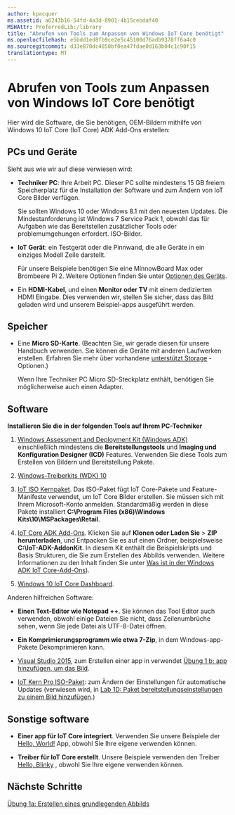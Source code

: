 ```yaml
---
author: kpacquer
ms.assetid: a6243b16-54fd-4a3d-8901-4b15cebdaf40
MSHAttr: PreferredLib:/library
title: "Abrufen von Tools zum Anpassen von Windows IoT Core benötigt"
ms.openlocfilehash: e5bdd1ed8fb9ce2e5c45100d76adb9378ff6a4c0
ms.sourcegitcommit: d33e870dc4850bf0ea47fdae0d163b04c1c90f15
translationtype: MT
---
```

# <a name="get-the-tools-needed-to-customize-windows-iot-core"></a>Abrufen von Tools zum Anpassen von Windows IoT Core benötigt


Hier wird die Software, die Sie benötigen, OEM-Bildern mithilfe von Windows 10 IoT Core (IoT Core) ADK Add-Ons erstellen:

## <a name="span-idpcsanddevicesspanspan-idpcsanddevicesspanspan-idpcsanddevicesspanpcs-and-devices"></a><span id="PCs_and_devices"></span><span id="pcs_and_devices"></span><span id="PCS_AND_DEVICES"></span>PCs und Geräte


Sieht aus wie wir auf diese verwiesen wird:

-   **Techniker PC**: Ihre Arbeit PC. Dieser PC sollte mindestens 15 GB freiem Speicherplatz für die Installation der Software und zum Ändern von IoT Core Bilder verfügen.

    Sie sollten Windows 10 oder Windows 8.1 mit den neuesten Updates. Die Mindestanforderung ist Windows 7 Service Pack 1, obwohl das für Aufgaben wie das Bereitstellen zusätzlicher Tools oder problemumgehungen erfordert. ISO-Bilder.

-   **IoT Gerät**: ein Testgerät oder die Pinnwand, die alle Geräte in ein einziges Modell Zeile darstellt.

    Für unsere Beispiele benötigen Sie eine MinnowBoard Max oder Brombeere Pi 2. Weitere Optionen finden Sie unter [Optionen des Geräts](https://developer.microsoft.com/windows/iot/explore/deviceoptions).

-   Ein **HDMI-Kabel**, und einen **Monitor oder TV** mit einem dedizierten HDMI Eingabe. Dies verwenden wir, stellen Sie sicher, dass das Bild geladen wird und unserem Beispiel-apps ausgeführt werden.

## <a name="span-idstoragespanspan-idstoragespanspan-idstoragespanstorage"></a><span id="Storage"></span><span id="storage"></span><span id="STORAGE"></span>Speicher


-   Eine **Micro SD-Karte**. (Beachten Sie, wir gerade diesen für unsere Handbuch verwenden. Sie können die Geräte mit anderen Laufwerken erstellen. Erfahren Sie mehr über vorhandene [unterstützt Storage](https://developer.microsoft.com/windows/iot/docs/hardwarecompatlist#Storage) -Optionen.)

    Wenn Ihre Techniker PC Micro SD-Steckplatz enthält, benötigen Sie möglicherweise auch einen Adapter.

## <a name="span-idsoftwarespanspan-idsoftwarespanspan-idsoftwarespansoftware"></a><span id="Software"></span><span id="software"></span><span id="SOFTWARE"></span>Software

**Installieren Sie die in der folgenden Tools auf Ihrem PC-Techniker**

1.  [Windows Assessment and Deployment Kit (Windows ADK)](http://go.microsoft.com/fwlink/?LinkId=526803) einschließlich mindestens die **Bereitstellungstools** und **Imaging und Konfiguration Designer (ICD)** Features. Verwenden Sie diese Tools zum Erstellen von Bildern und Bereitstellung Pakete.

2.  [Windows-Treiberkits (WDK) 10](http://developer.microsoft.com/windows/hardware/windows-driver-kit)

3.  [IoT ISO Kernpaket](https://www.microsoft.com/download/confirmation.aspx?id=53898). Das ISO-Paket fügt IoT Core-Pakete und Feature-Manifeste verwendet, um IoT Core Bilder erstellen. Sie müssen sich mit Ihrem Microsoft-Konto anmelden. Standardmäßig werden in diese Pakete installiert **C:\\Program Files (x86)\\Windows Kits\\10\\MSPackages\\Retail**.

4.  [IoT Core ADK Add-Ons](https://github.com/ms-iot/iot-adk-addonkit/).  Klicken Sie auf **Klonen oder Laden Sie** > **ZIP herunterladen**, und Entpacken Sie es auf einen Ordner, beispielsweise **C:\\IoT-ADK-AddonKit**. In diesem Kit enthält die Beispielskripts und Basis Strukturen, die Sie zum Erstellen des Abbilds verwenden. Weitere Informationen zu den Inhalt finden Sie unter [Was ist in der Windows ADK IoT Core-Add-Ons](iot-core-adk-addons.md)).

5.  [Windows 10 IoT Core Dashboard](http://go.microsoft.com/fwlink/p/?LinkId=708576).

Anderen hilfreichen Software:

-   **Einen Text-Editor wie Notepad ++**. Sie können das Tool Editor auch verwenden, obwohl einige Dateien Sie nicht, dass Zeilenumbrüche sehen, wenn Sie jede Datei als UTF-8-Datei öffnen.

-   **Ein Komprimierungsprogramm wie etwa 7-Zip**, in dem Windows-app-Pakete Dekomprimieren kann.

-   [Visual Studio 2015](http://go.microsoft.com/fwlink/?LinkId=715695), zum Erstellen einer app in verwendet [Übung 1 b: app hinzufügen, um das Bild](deploy-your-app-with-a-standard-board.md).

-   [IoT Kern Pro ISO-Paket](https://www.microsoft.com/download/confirmation.aspx?id=53899): zum Ändern der Einstellungen für automatische Updates (verwiesen wird, in [Lab 1D: Paket bereitstellungseinstellungen zu einem Bild hinzufügen](add-a-provisioning-package-to-an-image.md).)

## <a name="span-idothersoftwarespanspan-idothersoftwarespanspan-idothersoftwarespanother-software"></a><span id="Other_software"></span><span id="other_software"></span><span id="OTHER_SOFTWARE"></span>Sonstige software


-   **Einer app für IoT Core integriert**. Verwenden Sie unsere Beispiele der [Hello, World!](https://developer.microsoft.com/windows/iot/samples/helloworld) App, obwohl Sie Ihre eigene verwenden können.

-   **Treiber für IoT Core erstellt**. Unsere Beispiele verwenden den Treiber [Hello, Blinky](https://developer.microsoft.com/windows/iot/samples/helloblinky) , obwohl Sie Ihre eigene verwenden können.

## <a name="span-idnextstepsspanspan-idnextstepsspanspan-idnextstepsspannext-steps"></a><span id="Next_steps"></span><span id="next_steps"></span><span id="NEXT_STEPS"></span>Nächste Schritte

[Übung 1a: Erstellen eines grundlegenden Abbilds](create-a-basic-image.md)